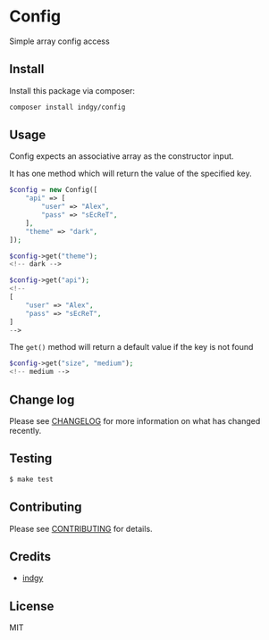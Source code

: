 # Config

Simple array config access

## Install

Install this package via composer:

```sh
composer install indgy/config
```

## Usage

Config expects an associative array as the constructor input.

It has one method which will return the value of the specified key.

```php
$config = new Config([
    "api" => [
        "user" => "Alex",
        "pass" => "sEcReT",
    ],
    "theme" => "dark",
]);

$config->get("theme");
<!-- dark -->

$config->get("api");
<!--
[
    "user" => "Alex",
    "pass" => "sEcReT",
]
-->
```

The `get()` method will return a default value if the key is not found

```php
$config->get("size", "medium");
<!-- medium -->
```

## Change log

Please see [CHANGELOG](CHANGELOG.md) for more information on what has changed recently.

## Testing

```sh
$ make test
```

## Contributing

Please see [CONTRIBUTING](CONTRIBUTING.md) for details.

## Credits

- [indgy](https://indgy.uk)

## License

MIT
